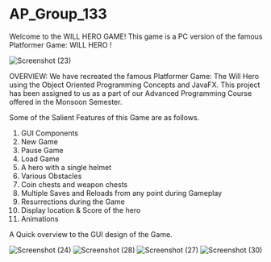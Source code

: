 # AP_Group_133

Welcome to the WILL HERO GAME!
This game is a PC version of the famous Platformer Game: WILL HERO ! 

![Screenshot (23)](https://user-images.githubusercontent.com/88559112/147887149-ca782485-4dea-467e-9691-6bdfcd525652.png)

OVERVIEW:
We have recreated the famous Platformer Game: The Will Hero using the Object Oriented Programming Concepts and JavaFX.
This project has been assigned to us as a part of our Advanced Programming Course offered in the Monsoon Semester.

Some of the Salient Features of this Game are as follows. 

1. GUI Components
2. New Game
3. Pause Game
4. Load Game
5. A hero with a single helmet
6. Various Obstacles 
7. Coin chests and weapon chests
8. Multiple Saves and Reloads from any point during Gameplay
9. Resurrections during the Game
10. Display location & Score of the hero
11. Animations

A Quick overview to the GUI design of the Game. 

![Screenshot (24)](https://user-images.githubusercontent.com/88559112/147887330-9e711c1a-16b0-489f-80db-ce87c7a1095f.png)
![Screenshot (28)](https://user-images.githubusercontent.com/88559112/147887318-9518ac8e-ef13-480f-b7a5-265b49132964.png)
![Screenshot (27)](https://user-images.githubusercontent.com/88559112/147887320-d7e31ba3-bd47-4214-9da4-0518e86bcf0d.png)
![Screenshot (30)](https://user-images.githubusercontent.com/88559112/147887343-aebc46ac-7d86-44a4-9b6b-797041b2083d.png)

